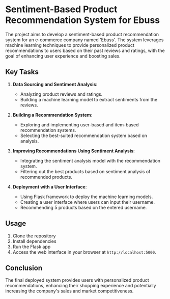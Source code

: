 # Sentiment-Based Product Recommendation System for Ebuss

The project aims to develop a sentiment-based product recommendation system for an e-commerce company named 'Ebuss'. The system leverages machine learning techniques to provide personalized product recommendations to users based on their past reviews and ratings, with the goal of enhancing user experience and boosting sales.

## Key Tasks
1. **Data Sourcing and Sentiment Analysis**:
   - Analyzing product reviews and ratings.
   - Building a machine learning model to extract sentiments from the reviews.

2. **Building a Recommendation System**:
   - Exploring and implementing user-based and item-based recommendation systems.
   - Selecting the best-suited recommendation system based on analysis.

3. **Improving Recommendations Using Sentiment Analysis**:
   - Integrating the sentiment analysis model with the recommendation system.
   - Filtering out the best products based on sentiment analysis of recommended products.

4. **Deployment with a User Interface**:
   - Using Flask framework to deploy the machine learning models.
   - Creating a user interface where users can input their username.
   - Recommending 5 products based on the entered username.

## Usage
1. Clone the repository
2. Install dependencies
3. Run the Flask app
4. Access the web interface in your browser at `http://localhost:5000`.

## Conclusion
The final deployed system provides users with personalized product recommendations, enhancing their shopping experience and potentially increasing the company's sales and market competitiveness.



